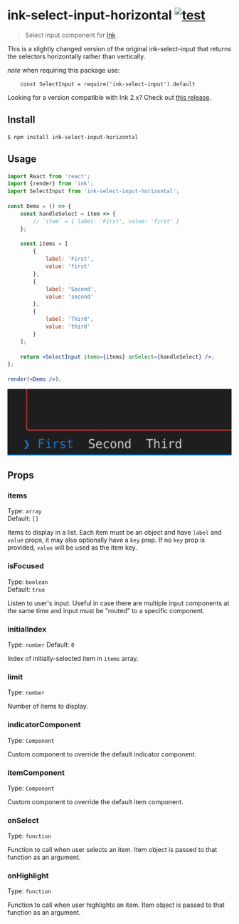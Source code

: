 # ink-select-input-horizontal [![test](https://github.com/vadimdemedes/ink-select-input/workflows/test/badge.svg)](https://github.com/vadimdemedes/ink-select-input/actions)

> Select input component for [Ink](https://github.com/vadimdemedes/ink)

This is a slightly changed version of the original ink-select-input that returns the selectors horizontally rather than vertically.

*note* when requiring this package use:
```
	const SelectInput = require('ink-select-input').default
```

Looking for a version compatible with Ink 2.x? Check out [this release](https://github.com/vadimdemedes/ink-text-input/tree/v3.1.2).

## Install

```
$ npm install ink-select-input-horizontal
```

## Usage

```jsx
import React from 'react';
import {render} from 'ink';
import SelectInput from 'ink-select-input-horizontal';

const Demo = () => {
	const handleSelect = item => {
		// `item` = { label: 'First', value: 'first' }
	};

	const items = [
		{
			label: 'First',
			value: 'first'
		},
		{
			label: 'Second',
			value: 'second'
		},
		{
			label: 'Third',
			value: 'third'
		}
	];

	return <SelectInput items={items} onSelect={handleSelect} />;
};

render(<Demo />);
```

<img src="media/pic.png" width="508">

## Props

### items

Type: `array`<br>
Default: `[]`

Items to display in a list. Each item must be an object and have `label` and `value` props, it may also optionally have a `key` prop.
If no `key` prop is provided, `value` will be used as the item key.

### isFocused

Type: `boolean`<br>
Default: `true`

Listen to user's input. Useful in case there are multiple input components at the same time and input must be "routed" to a specific component.

### initialIndex

Type: `number`
Default: `0`

Index of initially-selected item in `items` array.

### limit

Type: `number`

Number of items to display.

### indicatorComponent

Type: `Component`

Custom component to override the default indicator component.

### itemComponent

Type: `Component`

Custom component to override the default item component.

### onSelect

Type: `function`

Function to call when user selects an item. Item object is passed to that function as an argument.

### onHighlight

Type: `function`

Function to call when user highlights an item. Item object is passed to that function as an argument.

